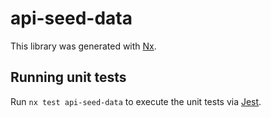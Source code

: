 # api-seed-data

This library was generated with [Nx](https://nx.dev).

## Running unit tests

Run `nx test api-seed-data` to execute the unit tests via [Jest](https://jestjs.io).

